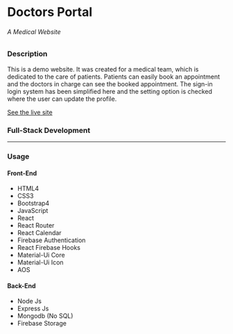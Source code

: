 # Doctors Portal
###### _A Medical Website_
### Description

This is a demo website. It was created for a medical team, which is dedicated to the care of patients. Patients can easily book an appointment and the doctors in charge can see the booked appointment. The sign-in login system has been simplified here and the setting option is checked where the user can update the profile.

[See the live site](https://taj-doctors-portal.web.app/ "Doctors Portal")
### Full-Stack Development

---
### Usage

#### Front-End
- HTML4
- CSS3
- Bootstrap4
- JavaScript
- React
- React Router
- React Calendar
- Firebase Authentication
- React Firebase Hooks
- Material-Ui Core
- Material-Ui Icon
- AOS

#### Back-End
- Node Js
- Express Js
- Mongodb (No SQL)
- Firebase Storage
